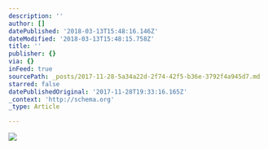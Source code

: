```yaml
---
description: ''
author: []
datePublished: '2018-03-13T15:48:16.146Z'
dateModified: '2018-03-13T15:48:15.758Z'
title: ''
publisher: {}
via: {}
inFeed: true
sourcePath: _posts/2017-11-28-5a34a22d-2f74-42f5-b36e-3792f4a945d7.md
starred: false
datePublishedOriginal: '2017-11-28T19:33:16.165Z'
_context: 'http://schema.org'
_type: Article

---
```

![](https://the-grid-user-content.s3-us-west-2.amazonaws.com/8f3e2595-8291-4094-9d80-f1e0ed8489c6.jpg)